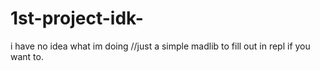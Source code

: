# 1st-project-idk-
i have no idea what im doing
//just a simple madlib to fill out in repl if you want to.
